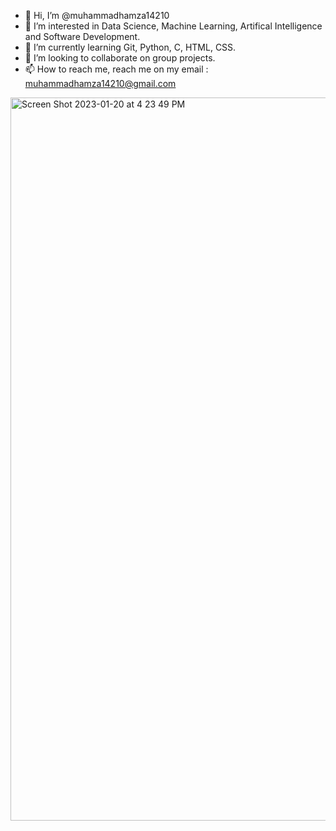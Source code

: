 - 👋 Hi, I’m @muhammadhamza14210
- 👀 I’m interested in Data Science, Machine Learning, Artifical Intelligence and Software Development.
- 🌱 I’m currently learning Git, Python, C, HTML, CSS.
- 💞️ I’m looking to collaborate on group projects.
- 📫 How to reach me, reach me on my email : muhammadhamza14210@gmail.com

<!---
muhammadhamza14210/muhammadhamza14210 is a ✨ special ✨ repository because its `README.md` (this file) appears on your GitHub profile.
You can click the Preview link to take a look at your changes.

[![GitHub stats](https://github-readme-stats.vercel.app/api?username=muhammadhamza14210&theme=radical)]
--->
<img width="1157" alt="Screen Shot 2023-01-20 at 4 23 49 PM" src="https://user-images.githubusercontent.com/63776709/213822531-e4c16b9a-c7c6-4de4-a0ed-3cd2f3518b18.png">
